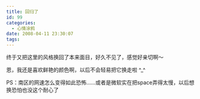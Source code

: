 ```yaml
---
title: 回归了
id: 99
categories:
  - 心情涂鸦
date: 2008-04-11 23:30:07
tags:
---
```


终于又把这里的风格换回了本来面目，好久不见了，感觉好亲切啊～

恩，我还是喜欢鲜艳的颜色啊，以后不会轻易把它换走啦 ^_^

PS：南区的网速怎么变得如此恐怖……或者是微软实在把space弄得太慢，以后想换恐怕也没这个耐心了
